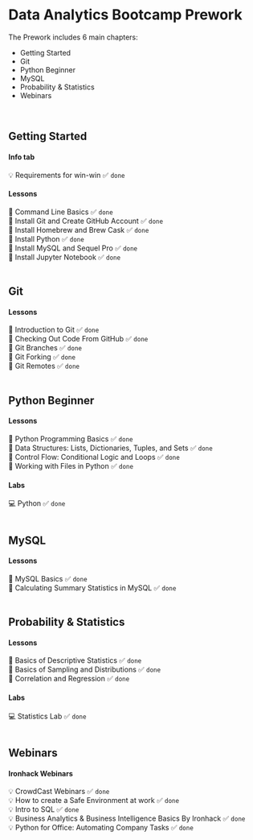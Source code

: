 # Data Analytics Bootcamp Prework

The Prework includes 6 main chapters: 
  + Getting Started
  + Git
  + Python Beginner
  + MySQL
  + Probability & Statistics
  + Webinars
<br/>

## Getting Started

#### Info tab
💡 Requirements for win-win ✅ `done` <br/>

#### Lessons
📗 Command Line Basics ✅ `done` <br/> 
📗 Install Git and Create GitHub Account ✅ `done` <br/>
📗 Install Homebrew and Brew Cask ✅ `done` <br/>
📗 Install Python ✅ `done` <br/>
📗 Install MySQL and Sequel Pro ✅ `done` <br/>
📗 Install Jupyter Notebook ✅ `done` <br/>
<br/>

## Git

#### Lessons
📗 Introduction to Git ✅ `done` <br/> 
📗 Checking Out Code From GitHub ✅ `done` <br/>
📗 Git Branches ✅ `done` <br/>
📗 Git Forking ✅ `done` <br/>
📗 Git Remotes ✅ `done` <br/>
<br/>

## Python Beginner

#### Lessons
📗 Python Programming Basics ✅ `done` <br/> 
📗 Data Structures: Lists, Dictionaries, Tuples, and Sets ✅ `done` <br/>
📗 Control Flow: Conditional Logic and Loops ✅ `done` <br/>
📗 Working with Files in Python ✅ `done` <br/>

#### Labs
💻 Python ✅ `done` <br/> 
<br/>

## MySQL

#### Lessons
📗 MySQL Basics ✅ `done` <br/> 
📗 Calculating Summary Statistics in MySQL ✅ `done` <br/>
<br/>

## Probability & Statistics

#### Lessons
📗 Basics of Descriptive Statistics ✅ `done` <br/> 
📗 Basics of Sampling and Distributions ✅ `done` <br/>
📗 Correlation and Regression ✅ `done` <br/>

#### Labs
💻 Statistics Lab ✅ `done` <br/> 
<br/>

## Webinars

#### Ironhack Webinars
💡 CrowdCast Webinars ✅ `done` <br/>
💡 How to create a Safe Environment at work ✅ `done` <br/>
💡 Intro to SQL ✅ `done` <br/>
💡 Business Analytics & Business Intelligence Basics By Ironhack ✅ `done` <br/>
💡 Python for Office: Automating Company Tasks ✅ `done` <br/>
